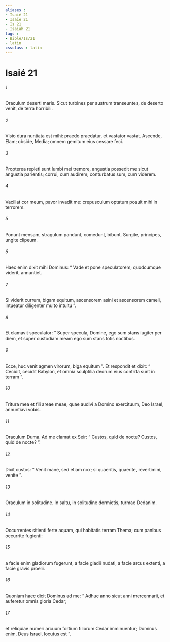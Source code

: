 ```yaml
---
aliases : 
- Isaié 21
- Isaïe 21
- Is 21
- Isaiah 21
tags : 
- Bible/Is/21
- latin
cssclass : latin
---
```


# Isaié 21

###### 1
Oraculum deserti maris. Sicut turbines per austrum transeuntes, de deserto venit, de terra horribili.
###### 2
Visio dura nuntiata est mihi: praedo praedatur, et vastator vastat. Ascende, Elam; obside, Media; omnem gemitum eius cessare feci.
###### 3
Propterea repleti sunt lumbi mei tremore, angustia possedit me sicut angustia parientis; corrui, cum audirem; conturbatus sum, cum viderem.
###### 4
Vacillat cor meum, pavor invadit me: crepusculum optatum posuit mihi in terrorem.
###### 5
Ponunt mensam, stragulum pandunt, comedunt, bibunt. Surgite, principes, ungite clipeum.
###### 6
Haec enim dixit mihi Dominus: “ Vade et pone speculatorem; quodcumque viderit, annuntiet.
###### 7
Si viderit currum, bigam equitum, ascensorem asini et ascensorem cameli, intueatur diligenter multo intuitu ”.
###### 8
Et clamavit speculator: “ Super specula, Domine, ego sum stans iugiter per diem, et super custodiam meam ego sum stans totis noctibus.
###### 9
Ecce, huc venit agmen virorum, biga equitum ”. Et respondit et dixit: “ Cecidit, cecidit Babylon, et omnia sculptilia deorum eius contrita sunt in terram ”.
###### 10
Tritura mea et fili areae meae, quae audivi a Domino exercituum, Deo Israel, annuntiavi vobis.
###### 11
Oraculum Duma. Ad me clamat ex Seir: “ Custos, quid de nocte? Custos, quid de nocte? ”.
###### 12
Dixit custos: “ Venit mane, sed etiam nox; si quaeritis, quaerite, revertimini, venite ”.
###### 13
Oraculum in solitudine. In saltu, in solitudine dormietis, turmae Dedanim.
###### 14
Occurrentes sitienti ferte aquam, qui habitatis terram Thema; cum panibus occurrite fugienti:
###### 15
a facie enim gladiorum fugerunt, a facie gladii nudati, a facie arcus extenti, a facie gravis proelii.
###### 16
Quoniam haec dicit Dominus ad me: “ Adhuc anno sicut anni mercennarii, et auferetur omnis gloria Cedar; 
###### 17
et reliquiae numeri arcuum fortium filiorum Cedar imminuentur; Dominus enim, Deus Israel, locutus est ”.

